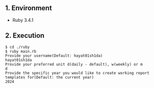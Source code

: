 ## 1. Environment

- Ruby 3.4.1

## 2. Execution

```command
$ cd ./ruby
$ ruby main.rb 
Provide your username(Default: hayat01sh1da)
hayat01sh1da
Provide your preferred unit d(daily - default), w(weekly) or m
d
Provide the specific year you would like to create working report templates for(Default: the current year)
2024
```
